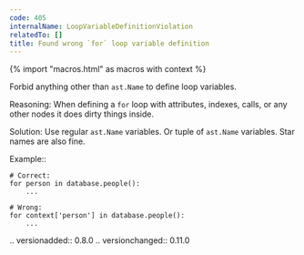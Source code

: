 ```yaml
---
code: 405
internalName: LoopVariableDefinitionViolation
relatedTo: []
title: Found wrong `for` loop variable definition
---
```


{% import "macros.html" as macros with context %}

Forbid anything other than `ast.Name` to define loop variables.

Reasoning: When defining a `for` loop with attributes, indexes, calls,
or any other nodes it does dirty things inside.

Solution: Use regular `ast.Name` variables. Or tuple of `ast.Name`
variables. Star names are also fine.

Example::

    # Correct:
    for person in database.people():
        ...
    
    # Wrong:
    for context['person'] in database.people():
        ...

.. versionadded:: 0.8.0 .. versionchanged:: 0.11.0